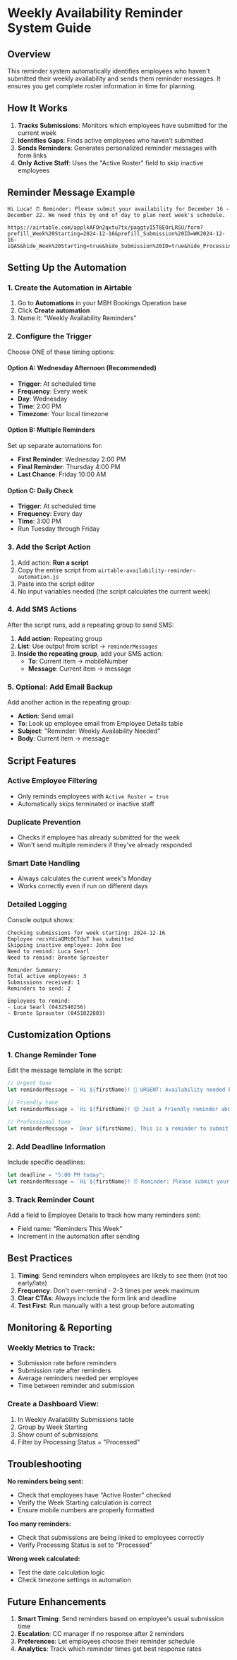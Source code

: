 # Weekly Availability Reminder System Guide

## Overview
This reminder system automatically identifies employees who haven't submitted their weekly availability and sends them reminder messages. It ensures you get complete roster information in time for planning.

## How It Works

1. **Tracks Submissions**: Monitors which employees have submitted for the current week
2. **Identifies Gaps**: Finds active employees who haven't submitted
3. **Sends Reminders**: Generates personalized reminder messages with form links
4. **Only Active Staff**: Uses the "Active Roster" field to skip inactive employees

## Reminder Message Example

```
Hi Luca! ⏰ Reminder: Please submit your availability for December 16 - December 22. We need this by end of day to plan next week's schedule.

https://airtable.com/applkAFOn2qxtu7tx/paggtyI5T8EOrLRSU/form?prefill_Week%20Starting=2024-12-16&prefill_Submission%20ID=WK2024-12-16-iQAS&hide_Week%20Starting=true&hide_Submission%20ID=true&hide_Processing%20Status=true
```

## Setting Up the Automation

### 1. Create the Automation in Airtable

1. Go to **Automations** in your MBH Bookings Operation base
2. Click **Create automation**
3. Name it: "Weekly Availability Reminders"

### 2. Configure the Trigger

Choose ONE of these timing options:

#### Option A: Wednesday Afternoon (Recommended)
- **Trigger**: At scheduled time
- **Frequency**: Every week
- **Day**: Wednesday
- **Time**: 2:00 PM
- **Timezone**: Your local timezone

#### Option B: Multiple Reminders
Set up separate automations for:
- **First Reminder**: Wednesday 2:00 PM
- **Final Reminder**: Thursday 4:00 PM
- **Last Chance**: Friday 10:00 AM

#### Option C: Daily Check
- **Trigger**: At scheduled time
- **Frequency**: Every day
- **Time**: 3:00 PM
- Run Tuesday through Friday

### 3. Add the Script Action

1. Add action: **Run a script**
2. Copy the entire script from `airtable-availability-reminder-automation.js`
3. Paste into the script editor
4. No input variables needed (the script calculates the current week)

### 4. Add SMS Actions

After the script runs, add a repeating group to send SMS:

1. **Add action**: Repeating group
2. **List**: Use output from script → `reminderMessages`
3. **Inside the repeating group**, add your SMS action:
   - **To**: Current item → mobileNumber
   - **Message**: Current item → message

### 5. Optional: Add Email Backup

Add another action in the repeating group:
- **Action**: Send email
- **To**: Look up employee email from Employee Details table
- **Subject**: "Reminder: Weekly Availability Needed"
- **Body**: Current item → message

## Script Features

### Active Employee Filtering
- Only reminds employees with `Active Roster = true`
- Automatically skips terminated or inactive staff

### Duplicate Prevention
- Checks if employee has already submitted for the week
- Won't send multiple reminders if they've already responded

### Smart Date Handling
- Always calculates the current week's Monday
- Works correctly even if run on different days

### Detailed Logging
Console output shows:
```
Checking submissions for week starting: 2024-12-16
Employee recsYdiaQMt0CTduT has submitted
Skipping inactive employee: John Doe
Need to remind: Luca Searl
Need to remind: Bronte Sprouster

Reminder Summary:
Total active employees: 3
Submissions received: 1
Reminders to send: 2

Employees to remind:
- Luca Searl (0432540256)
- Bronte Sprouster (0451022803)
```

## Customization Options

### 1. Change Reminder Tone
Edit the message template in the script:
```javascript
// Urgent tone
let reminderMessage = `Hi ${firstName}! 🚨 URGENT: Availability needed by 5pm today...`

// Friendly tone
let reminderMessage = `Hi ${firstName}! 😊 Just a friendly reminder about your availability...`

// Professional tone
let reminderMessage = `Dear ${firstName}, This is a reminder to submit your weekly availability...`
```

### 2. Add Deadline Information
Include specific deadlines:
```javascript
let deadline = "5:00 PM today";
let reminderMessage = `Hi ${firstName}! ⏰ Reminder: Please submit your availability for ${friendlyStartDate} - ${friendlyEndDate} by ${deadline}...`
```

### 3. Track Reminder Count
Add a field to Employee Details to track how many reminders sent:
- Field name: "Reminders This Week"
- Increment in the automation after sending

## Best Practices

1. **Timing**: Send reminders when employees are likely to see them (not too early/late)
2. **Frequency**: Don't over-remind - 2-3 times per week maximum
3. **Clear CTAs**: Always include the form link and deadline
4. **Test First**: Run manually with a test group before automating

## Monitoring & Reporting

### Weekly Metrics to Track:
- Submission rate before reminders
- Submission rate after reminders
- Average reminders needed per employee
- Time between reminder and submission

### Create a Dashboard View:
1. In Weekly Availability Submissions table
2. Group by Week Starting
3. Show count of submissions
4. Filter by Processing Status = "Processed"

## Troubleshooting

**No reminders being sent:**
- Check that employees have "Active Roster" checked
- Verify the Week Starting calculation is correct
- Ensure mobile numbers are properly formatted

**Too many reminders:**
- Check that submissions are being linked to employees correctly
- Verify Processing Status is set to "Processed"

**Wrong week calculated:**
- Test the date calculation logic
- Check timezone settings in automation

## Future Enhancements

1. **Smart Timing**: Send reminders based on employee's usual submission time
2. **Escalation**: CC manager if no response after 2 reminders
3. **Preferences**: Let employees choose their reminder schedule
4. **Analytics**: Track which reminder times get best response rates 